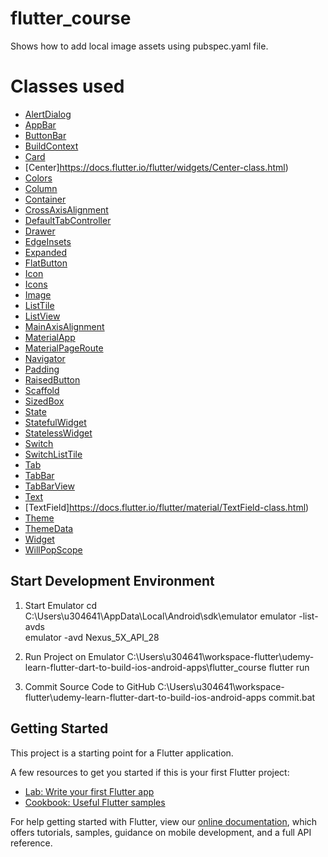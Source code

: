# flutter_course

Shows how to add local image assets using pubspec.yaml file.

# Classes used

- [AlertDialog](https://docs.flutter.io/flutter/material/AlertDialog-class.html)
- [AppBar](https://docs.flutter.io/flutter/material/AppBar-class.html)
- [ButtonBar](https://docs.flutter.io/flutter/material/ButtonBar-class.html)
- [BuildContext](https://docs.flutter.io/flutter/widgets/BuildContext-class.html)
- [Card](https://docs.flutter.io/flutter/material/Card-class.html)
- [Center]https://docs.flutter.io/flutter/widgets/Center-class.html)
- [Colors](https://docs.flutter.io/flutter/material/Colors-class.html)
- [Column](https://docs.flutter.io/flutter/widgets/Column-class.html)
- [Container](https://docs.flutter.io/flutter/widgets/Container-class.html)
- [CrossAxisAlignment](https://docs.flutter.io/flutter/rendering/CrossAxisAlignment-class.html)
- [DefaultTabController](https://docs.flutter.io/flutter/material/Drawer-class.html)
- [Drawer](https://docs.flutter.io/flutter/material/Drawer-class.html)
- [EdgeInsets](https://docs.flutter.io/flutter/painting/EdgeInsets-class.html)
- [Expanded](https://docs.flutter.io/flutter/widgets/Expanded-class.html)
- [FlatButton](https://docs.flutter.io/flutter/material/FlatButton-class.html)
- [Icon](https://docs.flutter.io/flutter/widgets/Icon-class.html)
- [Icons](https://docs.flutter.io/flutter/material/Icons-class.html)
- [Image](https://docs.flutter.io/flutter/dart-ui/Image-class.html)
- [ListTile](https://docs.flutter.io/flutter/material/ListTile-class.html)
- [ListView](https://docs.flutter.io/flutter/widgets/ListView-class.html)
- [MainAxisAlignment](https://docs.flutter.io/flutter/rendering/MainAxisAlignment-class.html)
- [MaterialApp](https://docs.flutter.io/flutter/material/MaterialApp-class.html)
- [MaterialPageRoute](https://docs.flutter.io/flutter/material/MaterialPageRoute-class.html)
- [Navigator](https://docs.flutter.io/flutter/widgets/Navigator-class.html)
- [Padding](https://docs.flutter.io/flutter/widgets/Padding-class.html)
- [RaisedButton](https://docs.flutter.io/flutter/material/RaisedButton-class.html)
- [Scaffold](https://docs.flutter.io/flutter/material/Scaffold-class.html)
- [SizedBox](https://docs.flutter.io/flutter/widgets/SizedBox-class.html)
- [State](https://docs.flutter.io/flutter/widgets/State-class.html)
- [StatefulWidget](https://docs.flutter.io/flutter/widgets/StatefulWidget-class.html)
- [StatelessWidget](https://docs.flutter.io/flutter/widgets/StatelessWidget-class.html)
- [Switch](https://docs.flutter.io/flutter/material/Switch-class.html)
- [SwitchListTile](https://docs.flutter.io/flutter/material/SwitchListTile-class.html)
- [Tab](https://docs.flutter.io/flutter/material/Tab-class.html)
- [TabBar](https://docs.flutter.io/flutter/material/TabBar-class.html)
- [TabBarView](https://docs.flutter.io/flutter/material/TabBarView-class.html)
- [Text](https://docs.flutter.io/flutter/widgets/Text-class.html)
- [TextField]https://docs.flutter.io/flutter/material/TextField-class.html)
- [Theme](https://docs.flutter.io/flutter/material/Theme-class.html)
- [ThemeData](https://docs.flutter.io/flutter/material/ThemeData-class.html)
- [Widget](https://docs.flutter.io/flutter/widgets/Widget-class.html)
- [WillPopScope](https://docs.flutter.io/flutter/widgets/WillPopScope-class.html)

## Start Development Environment

1. Start Emulator
   cd C:\Users\u304641\AppData\Local\Android\sdk\emulator
   emulator -list-avds   
   emulator -avd Nexus_5X_API_28

2. Run Project on Emulator
   C:\Users\u304641\workspace-flutter\udemy-learn-flutter-dart-to-build-ios-android-apps\flutter_course
   flutter run

3. Commit Source Code to GitHub
   C:\Users\u304641\workspace-flutter\udemy-learn-flutter-dart-to-build-ios-android-apps
   commit.bat

## Getting Started

This project is a starting point for a Flutter application.

A few resources to get you started if this is your first Flutter project:

- [Lab: Write your first Flutter app](https://flutter.io/docs/get-started/codelab)
- [Cookbook: Useful Flutter samples](https://flutter.io/docs/cookbook)

For help getting started with Flutter, view our 
[online documentation](https://flutter.io/docs), which offers tutorials, 
samples, guidance on mobile development, and a full API reference.
